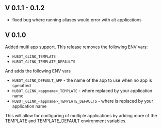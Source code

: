 ## V 0.1.1 - 0.1.2

* fixed bug where running aliases would error with alt applications

## V 0.1.0

Added multi app support. This release removes the following ENV vars:

* `HUBOT_GLINK_TEMPLATE`
* `HUBOT_GLINK_TEMPLATE_DEFAULTS`

And adds the following ENV vars

* `HUBOT_GLINK_DEFAULT_APP` - the name of the app to use when no app is specified
* `HUBOT_GLINK_<appname>_TEMPLATE` - where <appname> replaced by your application name
* `HUBOT_GLINK_<appname>_TEMPLATE_DEFAULTS` - where <appname> is replaced by your application name

This will allow for configuring of multiple applications by adding more of the TEMPLATE and TEMPLATE_DEFAULT environment variables.

